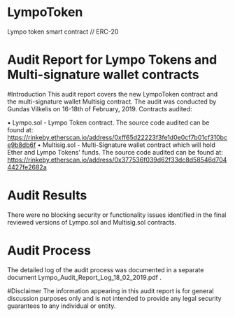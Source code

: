 # LympoToken

Lympo token smart contract // ERC-20

# Audit Report for Lympo Tokens and Multi-signature wallet contracts

#Introduction
This audit report covers the new LympoToken contract and the multi-signature wallet Multisig contract.
The audit was conducted by Gundas Vilkelis on 16-18th of February, 2019.
Contracts audited:

• Lympo.sol - Lympo Token contract. The source code audited can be found at:
https://rinkeby.etherscan.io/address/0xff65d22223f3fe1d0e0cf7b01cf310bce9b8db6f
• Multisig.sol - Multi-Signature wallet contract which will hold Ether and Lympo Tokens' funds. The source code audited
can be found at: https://rinkeby.etherscan.io/address/0x377536f039d62f33dc8d58546d7044427fe2682a

# Audit Results

There were no blocking security or functionality issues identified in the final reviewed versions of Lympo.sol and
Multisig.sol contracts.

# Audit Process
The detailed log of the audit process was documented in a separate document Lympo_Audit_Report_Log_18_02_2019.pdf .

#Disclaimer
The information appearing in this audit report is for general discussion purposes only and is not intended to provide any legal
security guarantees to any individual or entity.